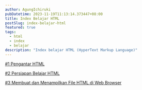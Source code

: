 ```yaml
---
author: AgungIchiruki
pubDatetime: 2023-11-19T11:13:14.373447+08:00
title: Index Belajar HTML
postSlug: index-belajar-html
featured: true
tags:
  - html
  - index
  - belajar
description: "Index belajar HTML (HyperText Markup Language)"
---
```


[#1 Pengantar HTML](/posts/pengantar-belajar-html)

[#2 Persiapan Belajar HTML](/posts/persiapan-belajar-html)

[#3 Membuat dan Menampilkan File HTML di Web Browser](/posts/membuat-dan-menampilkan-file-html-di-web-browser)